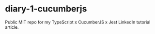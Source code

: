 # diary-1-cucumberjs

Public MIT repo for my TypeScript x CucumberJS x Jest LinkedIn tutorial article.
